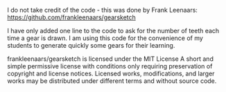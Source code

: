 I do not take credit of the code - this was done by Frank Leenaars: https://github.com/frankleenaars/gearsketch

I have only added one line to the code to ask for the number of teeth each time a gear is drawn. I am using this code for the convenience of my students to generate quickly some gears for their learning.

frankleenaars/gearsketch is licensed under the MIT License A short and simple permissive license with conditions only requiring preservation of copyright and license notices. Licensed works, modifications, and larger works may be distributed under different terms and without source code.
